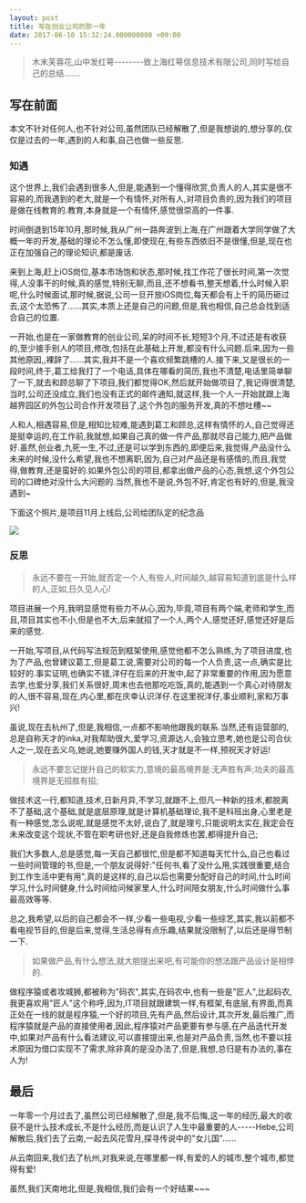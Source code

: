 ```yaml
---
layout: post
title: 写在创业公司的那一年
date: 2017-06-10 15:32:24.000000000 +09:00
---
```



> 木末芙蓉花,山中发红萼--------致上海红萼信息技术有限公司,同时写给自己的总结.......

## 写在前面

本文不针对任何人,也不针对公司,虽然团队已经解散了,但是我想说的,想分享的,仅仅是过去的一年,遇到的人和事,自己也做一些反思.

### 知遇

这个世界上,我们会遇到很多人,但是,能遇到一个懂得欣赏,负责人的人,其实是很不容易的,而我遇到的老大,就是一个有情怀,对所有人,对项目负责的,因为我们的项目是做在线教育的.教育,本身就是一个有情怀,感觉很崇高的一件事.

时间倒退到15年10月,那时候,我从广州一路奔波到上海,在广州跟着大学同学做了大概一年的开发,基础的理论不怎么懂,即使现在,有些东西依旧不是很懂,但是,现在也正在加强自己的理论知识,都是废话. 

来到上海,赶上iOS岗位,基本市场饱和状态,那时候,找工作花了很长时间,第一次觉得,人没事干的时候,真的感觉,特别无聊,而且,还不想看书,整天想着,什么时候入职呢,什么时候面试,那时候,据说,公司一旦开放iOS岗位,每天都会有上千的简历砸过去,这个太恐怖了......其实,本质上还是自己的问题,但是,我也相信,自己总会找到适合自己的位置.

一开始,也是在一家做教育的创业公司,呆的时间不长,短短3个月,不过还是有收获的,至少接手别人的项目,修改,包括在此基础上开发,都没有什么问题.后来,因为一些其他原因,,裸辞了......其实,我并不是一个喜欢频繁跳槽的人.接下来,又是很长的一段时间,终于,葛工给我打了一个电话,具体在哪看的简历,我也不清楚,电话里简单聊了一下,就去和顾总聊了下项目,我们都觉得OK,然后就开始做项目了,我记得很清楚,当时,公司还没成立,我们也没有正式的邮件通知,就这样,我一个人一开始就跟上海越界园区的外包公司合作开发项目了,这个外包的服务开发,真的不想吐槽~~

人和人,相遇容易,但是,相知比较难,能遇到葛工和顾总,这样有情怀的人,自己觉得还是挺幸运的,在工作前,我就想,如果自己真的做一件产品,那就尽自己能力,把产品做好.虽然,创业者,九死一生,不过,还是可以学到东西的,即便后来,我觉得,产品没什么未来的时候,没什么希望,我也不想离职,因为,自己对产品还是有感情的,而且,我觉得,做教育,还是蛮好的.如果外包公司的项目,都拿出做产品的心态,我想,这个外包公司的口碑绝对没什么大问题的.当然,我也不是说,外包不好,肯定也有好的,但是,我没遇到~

下面这个照片,是项目11月上线后,公司给团队定的纪念品

![](http://o9zpq25pv.bkt.clouddn.com/honge/WechatIMG1.jpeg)

### 反思

> 永远不要在一开始,就否定一个人,有些人,时间越久,越容易知道到底是什么样的人,正如,日久见人心!

项目进展一个月,我明显感觉有些力不从心,因为,毕竟,项目有两个端,老师和学生,而且,项目其实也不小,但是也不大,后来就招了一个人,两个人,感觉还好,感觉还好是后来的感觉.

一开始,写项目,从代码写法规范到框架使用,感觉他都不怎么熟练,为了项目进度,也为了产品,也曾建议葛工,但是葛工说,需要对公司的每一个人负责,这一点,确实是比较好的.事实证明,也确实不错,洋仔在后来的开发中,起了非常重要的作用,因为愿意去学,也爱分享,我们关系很好,周末也去他那吃吃饭,真的,能遇到一个真心对待朋友的人,很不容易,现在,内心里,都在庆幸认识洋仔.在这里祝洋仔,事业顺利,家和万事兴!

虽说,现在去杭州了,但是,我相信,一点都不影响他跟我的联系.当然,还有运营部的,总是自称天才的inka,对我帮助很大,爱学习,资源达人,会独立思考,她也是公司合伙人之一,现在去义乌,她说,她要赚外国人的钱,天才就是不一样,预祝天才好运!

> 永远不要忘记提升自己的软实力,意境的最高境界是:无声胜有声;功夫的最高境界是无招胜有招;

做技术这一行,都知道,技术,日新月异,不学习,就跟不上,但凡一种新的技术,都脱离不了基础,这个基础,就是底层原理,就是计算机基础理论,我不是科班出身,心里老是有一种感觉,怎么说呢,就是感觉不太好,说白了,就是理亏,只能说明太实在,我定会在未来改变这个现状,不管在职考研也好,还是自我修炼也罢,都得提升自己;

我们大多数人,总是感觉,每一天自己都很忙,但是都不知道每天忙什么,自己也看过一些时间管理的书,但是,一个朋友说得好:"任何书,看了没什么用,实践很重要,结合到工作生活中更有用",真的是这样的,自己以后也需要分配好自己的时间,什么时间学习,什么时间健身,什么时间给问候家里人,什么时间陪女朋友,什么时间做什么事最高效等等.

总之,我希望,以后的自己都会不一样,少看一些电视,少看一些综艺,其实,我以前都不看电视节目的,但是后来,觉得,生活总得有点乐趣,结果就没限制了,以后还是得节制一下.

> 如果做产品,有什么想法,就大胆提出来吧,有可能你的想法跟产品设计是相悖的.

做程序猿或者攻城狮,都被称为"码农",其实,在码农中,也有一些是"匠人",比起码农,我更喜欢用"匠人"这个称呼,因为,IT项目就跟建筑一样,有框架,有底层,有界面,而真正处在一线的就是程序猿,一个好的项目,先有产品,然后设计,其次开发,最后推广,而程序猿就是产品的直接使用者,因此,程序猿对产品更要有参与感,在产品迭代开发中,如果对产品有什么看法建议,可以直接提出来,也是对产品负责,当然,也不要以技术原因为借口实现不了需求,除非真的是没办法了,但是,我想,总归是有办法的,事在人为!

## 最后

一年零一个月过去了,虽然公司已经解散了,但是,我不后悔,这一年的经历,最大的收获不是什么技术成长,不是什么经历,而是认识了人生中最重要的人-----Hebe,公司解散后,我们去了云南,一起去风花雪月,探寻传说中的"女儿国"......

从云南回来,我们去了杭州,对我来说,在哪里都一样,有爱的人的城市,整个城市,都觉得有爱!

虽然,我们天南地北,但是,我相信,我们会有一个好结果~~~
